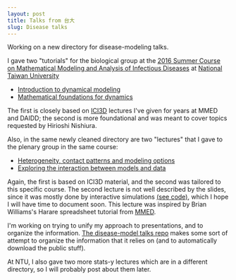 ```yaml
---
layout: post
title: Talks from 台大
slug: Disease talks
---
```


Working on a new directory for disease-modeling talks.

I gave two "tutorials" for the biological group at the [2016 Summer Course on Mathematical Modeling and Analysis of 
Infectious Diseases](http://www.ncts.ntu.edu.tw/templet3/index.php?nid=73&bid=2) at [National Taiwan University](https://en.wikipedia.org/wiki/National_Taiwan_University)

* [Introduction to dynamical modeling](https://github.com/dushoff/disease_model_talks/blob/NTU16.y/dynamics.draft.pdf)
* [Mathematical foundations for dynamics](https://github.com/dushoff/disease_model_talks/blob/NTU16.y/foundations.draft.pdf)

The first is closely based on [ICI3D](http://www.ici3d.org/) lectures I've given for years at MMED and DAIDD; the second is more foundational and was meant to cover topics requested by Hirioshi Nishiura.

Also, in the same newly cleaned directory are two "lectures" that I gave to the plenary group in the same course:

* [Heterogeneity, contact patterns and modeling options](https://github.com/dushoff/disease_model_talks/blob/NTU16.y/heterogeneity.draft.pdf)
* [Exploring the interaction between models and data](https://github.com/dushoff/disease_model_talks/blob/NTU16.y/confront.draft.pdf)

Again, the first is based on ICI3D material, and the second was tailored to this specific course. The second lecture is not well described by the slides, since it was mostly done by interactive simulations [(see code)](https://github.com/dushoff/SIR_simulations), which I hope I will have time to document soon. This lecture was inspired by Brian Williams's Harare spreadsheet tutorial from [MMED](http://www.ici3d.org/mmed/). 

I'm working on trying to unify my approach to presentations, and to organize the information. [The disease-model talks repo](https://github.com/dushoff/disease_model_talks/) makes some sort of attempt to organize the information that it relies on (and to automatically download the public stuff).

At NTU, I also gave two more stats-y lectures which are in a different directory, so I will probably post about them later.

